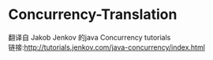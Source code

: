 # Concurrency-Translation 
翻译自 Jakob Jenkov 的java Concurrency tutorials</br>
链接:http://tutorials.jenkov.com/java-concurrency/index.html
